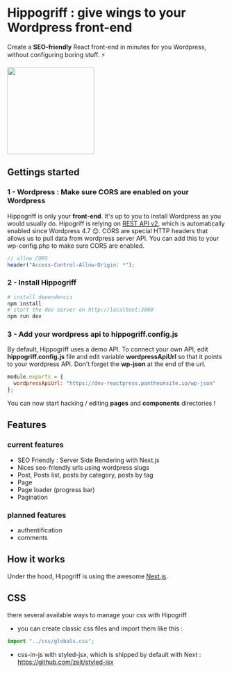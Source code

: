 # Hippogriff : give wings to your Wordpress front-end

Create a **SEO-friendly** React front-end in minutes for you Wordpress, without configuring boring stuff. ⚡

<img width="200" src="https://raw.githubusercontent.com/nyl-auster/reactpress/master/images/hipprogriffe.png" />

## Gettings started

### 1 - Wordpress : Make sure CORS are enabled on your Wordpress

Hippogriff is only your **front-end**. It's up to you to install Wordpress as you would usually do. Hipogriff is relying on [REST API v2](http://v2.wp-api.org), which is automatically enabled since Wordpress 4.7 😊. CORS are special HTTP headers that allows us to pull data from wordpress server API. You can add this to your wp-config.php to make sure CORS are enabled.

```php
// allow CORS
header("Access-Control-Allow-Origin: *");
```

### 2 - Install Hippogriff

```sh
# install dependencis
npm install
# start the dev server on http://localhost:3000
npm run dev
```

### 3 - Add your wordpress api to hippogriff.config.js

By default, Hippogriff uses a demo API. To connect your own API, edit **hippogriff.config.js** file and edit variable **wordpressApiUrl** so that it points to your wordpress API. Don't forget the **wp-json** at the end of the url.

```js
module.exports = {
  wordpressApiUrl: "https://dev-reactpress.pantheonsite.io/wp-json"
};
```

You can now start hacking / editing **pages** and **components** directories ! 

## Features

### current features

- SEO Friendly : Server Side Rendering with Next.js
- Nices seo-friendly urls using wordpress slugs
- Post, Posts list, posts by category, posts by tag
- Page
- Page loader (progress bar)
- Pagination

### planned features

- authentification
- comments

## How it works

Under the hood, Hipogriff is using the awesome [Next.js](https://github.com/zeit/next.js/). 

## CSS

there several available ways to manage your css with Hipogriff

- you can create classic css files and import them like this :

```js
import "../css/globals.css";
```
- css-in-js with styled-jsx, which is shipped by default with Next : https://github.com/zeit/styled-jsx

